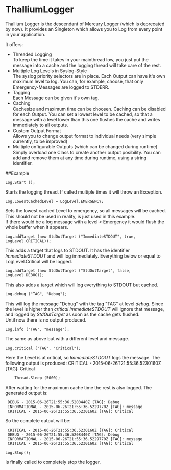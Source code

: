 # ThalliumLogger
Thallium Logger is the descendant of Mercury Logger (which is deprecated by now). 
It provides an Singleton which allows you to Log from every point in your application. 

It offers: 
 - Threaded Logging  
  To keep the time it takes in your mainthread low, you just put the message into a cache and the logging thread will take care of the rest. 
 - Multiple Log Levels in Syslog-Style  
  The syslog priority selectors are in place.
  Each Output can have it's own maximum level to log. 
  You can, for example, choose, that only Emergency-Messages are logged to STDERR.  
 - Tagging  
  Each Message can be given it's own tag. 
 - Caching  
  Cachesize and maximum time can be choosen.
  Caching can be disabled for each Output.
  You can set a lowest level to be cached, so that a message with a level lower than this one flushes the cache and writes immediately to all outputs. 
 - Custom Output Format  
  Allows you to change output format to individual needs (very simple currently, to be improved)
 - Multiple onfigurable Outputs (which can be changed during runtime)  
  Simply overload one Class to create another output posibility. You can add and remove them at any time during runtime, using a string identifier. 

##Example 

    Log.Start (); 
Starts the logging thread. If called multiple times it will throw an Exception.

    Log.LowestCachedLevel = LogLevel.EMERGENCY; 
Sets the lowest cached Level to emergency, so all messages will be cached.  
This should not be used in reality, is just used in this example.  
If there would be a log message with a level < Emergency it would flush the whole buffer when it appears.  

    Log.addTarget (new StdOutTarget ("ImmediateSTDOUT", true, LogLevel.CRITICAL)); 
 This adds a target that logs to STDOUT. It has the identifier _ImmediateSTDOUT_ and will log immediately. Everything below or equal to LogLevel.Critical will be logged. 
 
    Log.addTarget (new StdOutTarget ("StdOutTarget", false, LogLevel.DEBUG)); 
This also adds a target which will log everything to STDOUT but cached.


    Log.debug ("TAG", "Debug"); 
This will log the message "Debug" with the tag "TAG" at level _debug_. Since the level is higher than _critical_ _ImmediateSTDOUT_ will ignore that message, and logged by _StdOutTarget_ as soon as the cache gets flushed.  
Until now there is no output produced.  

    Log.info ("TAG", "message");
The same as above but with a different level and message. 

    Log.critical ("TAG", "Critical"); 
Here the Level is at critical, so _ImmediateSTDOUT_ logs the message. 
The following output is produced:
     CRITICAL - 2015-06-26T21:55:36.5230160Z [TAG]: Critical

    	Thread.Sleep (5000); 
After waiting for the maximum cache time the rest is also logged. The generated output is:

     DEBUG - 2015-06-26T21:55:36.5208440Z [TAG]: Debug
     INFORMATIONAL - 2015-06-26T21:55:36.5229770Z [TAG]: message
     CRITICAL - 2015-06-26T21:55:36.5230160Z [TAG]: Critical

So the complete output will be: 

     CRITICAL - 2015-06-26T21:55:36.5230160Z [TAG]: Critical
     DEBUG - 2015-06-26T21:55:36.5208440Z [TAG]: Debug
     INFORMATIONAL - 2015-06-26T21:55:36.5229770Z [TAG]: message
     CRITICAL - 2015-06-26T21:55:36.5230160Z [TAG]: Critical

    Log.Stop(); 
Is finally called to completely stop the logger. 
